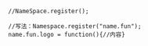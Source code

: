 ```
//NameSpace.register();
```

```
//写法：Namespace.register("name.fun"); 
name.fun.logo = function(){//内容}
```



